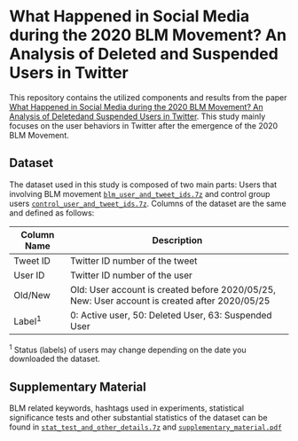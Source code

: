 # What Happened in Social Media during the 2020 BLM Movement? An Analysis of Deleted and Suspended Users in Twitter

This repository contains the utilized components and results from the paper [What Happened in Social Media during the 2020 BLM Movement? An Analysis of Deletedand Suspended Users in Twitter](). This study mainly focuses on the user behaviors in Twitter after the emergence of the 2020 BLM Movement.

## Dataset

The dataset used in this study is composed of two main parts: Users that involving BLM movement [`blm_user_and_tweet_ids.7z`](https://github.com/avaapm/BlackLivesMatter/raw/master/blm_user_and_tweet_ids.7z) and control group users [`control_user_and_tweet_ids.7z`](https://github.com/avaapm/BlackLivesMatter/raw/master/control_user_and_tweet_ids.7z). Columns of the dataset are the same and defined as follows:

| Column Name  | Description |
| ------------- | ------------- |
| Tweet ID  | Twitter ID number of the tweet |
| User ID  | Twitter ID number of the user |
| Old/New  | Old: User account is created before 2020/05/25, New: User account is created after 2020/05/25 |
| Label<sup>1</sup> | 0: Active user, 50: Deleted User, 63: Suspended User |

<sup>1</sup> Status (labels) of users may change depending on the date you downloaded the dataset.

## Supplementary Material

BLM related keywords, hashtags used in experiments, statistical significance tests and other substantial statistics of the dataset can be found in [`stat_test_and_other_details.7z`](https://github.com/avaapm/BlackLivesMatter/raw/master/stat_test_and_other_details.7z) and [`supplementary_material.pdf`](https://github.com/avaapm/BlackLivesMatter/raw/master/supplementary_material.pdf)

